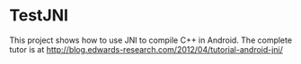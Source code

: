 TestJNI
=======
This project shows how to use JNI to compile C++ in Android. The complete tutor is at http://blog.edwards-research.com/2012/04/tutorial-android-jni/
